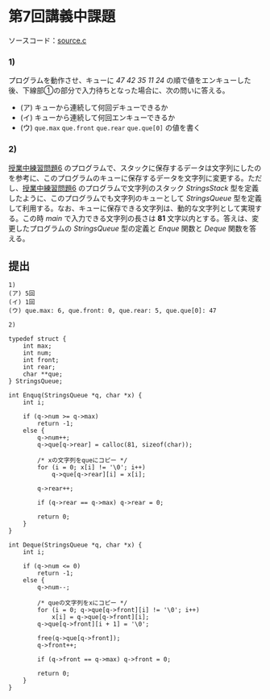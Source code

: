 # 第7回講義中課題

ソースコード：[source.c](./source.c)

### 1)

プログラムを動作させ、キューに *47* *42* *35* *11* *24* の順で値をエンキューした後、下線部①の部分で入力待ちとなった場合に、次の問いに答える。

- (ア) キューから連続して何回デキューできるか
- (イ) キューから連続して何回エンキューできるか
- (ウ) `que.max` `que.front` `que.rear` `que.que[0]` の値を書く

### 2)

[授業中練習問題6](../prob6) のプログラムで、スタックに保存するデータは文字列にしたのを参考に、このプログラムのキューに保存するデータを文字列に変更する。ただし、[授業中練習問題6](../prob6) のプログラムで文字列のスタック *StringsStack* 型を定義したように、このプログラムでも文字列のキューとして *StringsQueue* 型を定義して利用する。なお、キューに保存できる文字列は、動的な文字列として実現する。この時 *main* で入力できる文字列の長さは **81** 文字以内とする。答えは、変更したプログラムの *StringsQueue* 型の定義と *Enque* 関数と *Deque* 関数を答える。

## 提出

```
1)
(ア) 5回
(イ) 1回
(ウ) que.max: 6, que.front: 0, que.rear: 5, que.que[0]: 47

2)

typedef struct {
    int max;
    int num;
    int front;
    int rear;
    char **que;
} StringsQueue;

int Enquq(StringsQueue *q, char *x) {
    int i;

    if (q->num >= q->max)
        return -1;
    else {
        q->num++;
        q->que[q->rear] = calloc(81, sizeof(char));

        /* xの文字列をqueにコピー */
        for (i = 0; x[i] != '\0'; i++)
            q->que[q->rear][i] = x[i];

        q->rear++;

        if (q->rear == q->max) q->rear = 0;

        return 0;
    }
}

int Deque(StringsQueue *q, char *x) {
    int i;

    if (q->num <= 0)
        return -1;
    else {
        q->num--;

        /* queの文字列をxにコピー */
        for (i = 0; q->que[q->front][i] != '\0'; i++)
            x[i] = q->que[q->front][i];
        q->que[q->front][i + 1] = '\0';

        free(q->que[q->front]);
        q->front++;

        if (q->front == q->max) q->front = 0;

        return 0;
    }
}
```